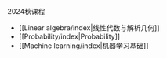 2024秋课程
- [[Linear algebra/index|线性代数与解析几何]]
- [[Probability/index|Probability]]
- [[Machine learning/index|机器学习基础]]
